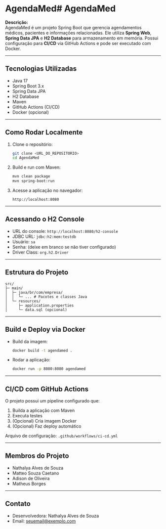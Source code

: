 # AgendaMed# AgendaMed

**Descrição:**  
AgendaMed é um projeto Spring Boot que gerencia agendamentos médicos, pacientes e informações relacionadas. Ele utiliza **Spring Web**, **Spring Data JPA** e **H2 Database** para armazenamento em memória. Possui configuração para **CI/CD** via GitHub Actions e pode ser executado com Docker.

---

## Tecnologias Utilizadas

- Java 17
- Spring Boot 3.x
- Spring Data JPA
- H2 Database
- Maven
- GitHub Actions (CI/CD)
- Docker (opcional)

---

## Como Rodar Localmente

1. Clone o repositório:
   ```bash
   git clone <URL_DO_REPOSITORIO>
   cd AgendaMed
   ```

2. Build e run com Maven:
   ```bash
   mvn clean package
   mvn spring-boot:run
   ```

3. Acesse a aplicação no navegador:
   ```
   http://localhost:8080
   ```

---

## Acessando o H2 Console

- URL do console: `http://localhost:8080/h2-console`
- JDBC URL: `jdbc:h2:mem:testdb`
- Usuário: `sa`
- Senha: (deixe em branco se não tiver configurado)
- Driver Class: `org.h2.Driver`

---

## Estrutura do Projeto

```
src/
├─ main/
│  ├─ java/br/com/empresa/
│  │  └─ ... # Pacotes e classes Java
│  └─ resources/
│     ├─ application.properties
│     └─ data.sql (opcional)
```

---

## Build e Deploy via Docker

- Build da imagem:
  ```bash
  docker build -t agendamed .
  ```

- Rodar a aplicação:
  ```bash
  docker run -p 8080:8080 agendamed
  ```

---

## CI/CD com GitHub Actions

O projeto possui um pipeline configurado que:

1. Builda a aplicação com Maven
2. Executa testes
3. (Opcional) Cria imagem Docker
4. (Opcional) Faz deploy automático

Arquivo de configuração: `.github/workflows/ci-cd.yml`

---

## Membros do Projeto

- Nathalya Alves de Souza  
- Matteo Souza Caetano  
- Adison de Oliveira  
- Matheus Borges

---

## Contato

- Desenvolvedora: Nathalya Alves de Souza  
- Email: [seuemail@exemplo.com](mailto:seuemail@exemplo.com)
